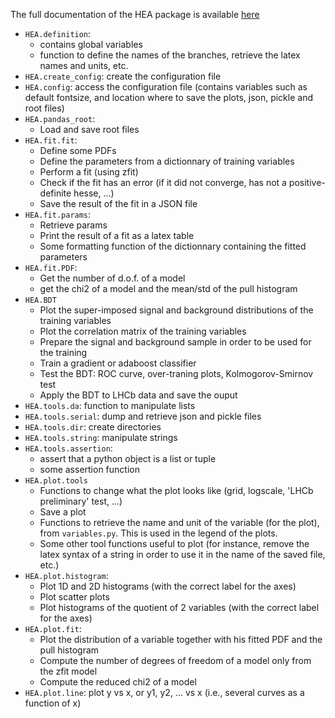 The full documentation of the HEA package is available [here](https://hea.readthedocs.io/en/latest/index.html)
- `HEA.definition`: 
    - contains global variables
    - function to define the names of the branches, retrieve the latex names and units, etc.
- `HEA.create_config`: create the configuration file
- `HEA.config`: access the configuration file (contains variables such as default fontsize, and location where to save the plots, json, pickle and root files)
- `HEA.pandas_root`:
    - Load and save root files
- `HEA.fit.fit`:
    - Define some PDFs
    - Define the parameters from a dictionnary of training variables
    - Perform a fit (using zfit)
    - Check if the fit has an error (if it did not converge, has not a positive-definite hesse, ...)
    - Save the result of the fit in a JSON file
- `HEA.fit.params`:
    - Retrieve params
    - Print the result of a fit as a latex table
    - Some formatting function of the dictionnary containing the fitted parameters
- `HEA.fit.PDF`:
    - Get the number of d.o.f. of a model
    - get the chi2 of a model and the mean/std of the pull histogram
- `HEA.BDT`
    - Plot the super-imposed signal and background distributions of the training variables
    - Plot the correlation matrix of the training variables
    - Prepare the signal and background sample in order to be used for the training
    - Train a gradient or adaboost classifier
    - Test the BDT: ROC curve, over-traning plots, Kolmogorov-Smirnov test
    - Apply the BDT to LHCb data and save the ouput
- `HEA.tools.da`: function to manipulate lists
- `HEA.tools.serial`: dump and retrieve json and pickle files
- `HEA.tools.dir`: create directories
- `HEA.tools.string`: manipulate strings
- `HEA.tools.assertion`:
    - assert that a python object is a list or tuple
    - some assertion function
- `HEA.plot.tools`
    - Functions to change what the plot looks like (grid, logscale, 'LHCb preliminary' test, ...)
    - Save a plot
    - Functions to retrieve the name and unit of the variable (for the plot), from `variables.py`. This is used in the legend of the plots.
    - Some other tool functions useful to plot (for instance, remove the latex syntax of a string in order to use it in the name of the saved file, etc.)
- `HEA.plot.histogram`:
    - Plot 1D and 2D histograms (with the correct label for the axes)
    - Plot scatter plots
    - Plot histograms of the quotient of 2 variables (with the correct label for the axes)
- `HEA.plot.fit`:
    - Plot the distribution of a variable together with his fitted PDF and the pull histogram
    - Compute the number of degrees of freedom of a model only from the zfit model
    - Compute the reduced chi2 of a model
- `HEA.plot.line`: plot y vs x, or y1, y2, ... vs x (i.e., several curves as a function of x)